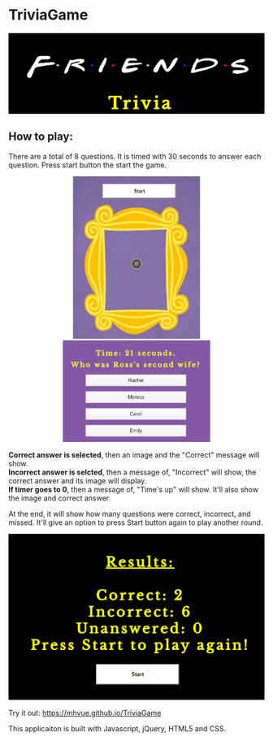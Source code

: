 # TriviaGame
<p align="center">
<img src="assets/images/friendsTriviaLogo.png">
</p>

## How to play:
There are a total of 8 questions. It is timed with 30 seconds to answer each question. Press start button the start the game.
<p align="center">
<img src="assets/images/friendsFrameStart.png" width="250px"> <img src="assets/images/friendsQuesAnsLogo.png" width="290px">
</p>

**Correct answer is selected**, then an image and the "Correct" message will show.  
**Incorrect answer is selcted**, then a message of, "Incorrect" will show, the correct answer and its image will display.  
**If timer goes to 0**, then a message of, "Time's up" will show. It'll also show the image and correct answer.    

At the end, it will show how many questions were correct, incorrect, and missed. It'll give an option to press Start button again to play another round. 
<p align="center"><img src="assets/images/friendsResults.png"></p>

Try it out: https://mhvue.github.io/TriviaGame  

This applicaiton is built with Javascript, jQuery, HTML5 and CSS. 
